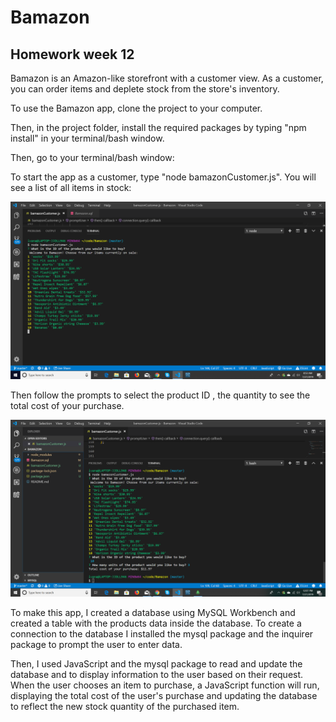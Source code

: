 # Bamazon
## Homework week 12 

Bamazon is an Amazon-like storefront with a customer view. As a customer, you can order items and deplete stock from the store's inventory. 

To use the Bamazon app, clone the project to your computer.

Then, in the project folder, install the required packages by typing "npm install" in your terminal/bash window.

Then, go to your terminal/bash window:

To start the app as a customer, type "node bamazonCustomer.js". You will see a list of all items in stock:

![Screenshot](/images/screenshot.png)

Then follow the prompts to select the product ID , the quantity to see the total cost of your purchase.

![Screenshot](/images/screenshot(1).png)


To make this app, I created a database using MySQL Workbench and created a table with the products data inside the database. 
To create a connection to the database I installed the mysql package and the inquirer package to prompt the user to enter data.

Then, I used JavaScript and the mysql package to read and update the database and to display information to the user based on their request. When the user chooses an item to purchase, a JavaScript function will run, displaying the total cost of the user's purchase and updating the database to reflect the new stock quantity of the purchased item.



